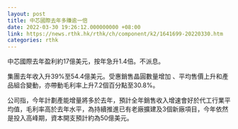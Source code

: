 ```yaml
---
layout: post
title: 中芯國際去年多賺逾一倍
date: 2022-03-30 19:26:12.000000000 +08:00
link: https://news.rthk.hk/rthk/ch/component/k2/1641699-20220330.htm
categories: rthk
---
```


中芯國際去年盈利約17億美元，按年急升1.4倍。不派息。

集團去年收入升39%至54.4億美元。受惠銷售晶圓數量增加 、平均售價上升和產品組合變動，亦帶動毛利率上升7.2個百分點至30.8%。

公司指，今年計劃產能增量將多於去年，預計全年銷售收入增速會好於代工行業平均值，毛利率高於去年水平，為持續推進已有老廠擴建及3個新廠項目，今年依然是投入高峰期，資本開支預計約為50億美元。
